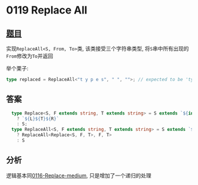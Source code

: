 # 0119 Replace All

## [题目](https://github.com/type-challenges/type-challenges/blob/master/questions/119-medium-replaceall/README.md)

实现`ReplaceAll<S, From, To>`类, 该类接受三个字符串类型, 将`S`串中所有出现的`From`修改为`To`并返回

举个栗子:

```ts
type replaced = ReplaceAll<"t y p e s", " ", "">; // expected to be 'types'
```

## 答案

```ts
  type Replace<S, F extends string, T extends string> = S extends `${infer L}${F}${infer R}`
    ? `${L}${T}${R}`
    : S;
  type ReplaceAll<S, F extends string, T extends string> = S extends `${infer L}${F}${infer R}`
    ? ReplaceAll<Replace<S, F, T>, F, T>
    : S
```

## 分析

逻辑基本同[0116-Replace-medium](../0116-Replace-medium), 只是增加了一个递归的处理
